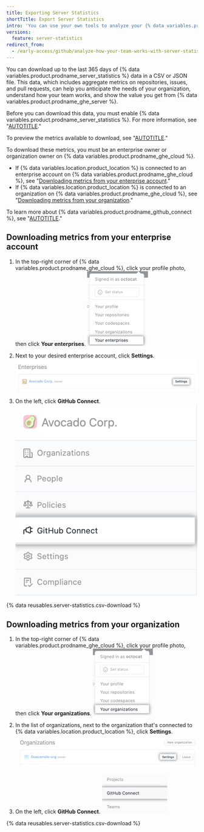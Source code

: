 ```yaml
---
title: Exporting Server Statistics
shortTitle: Export Server Statistics
intro: 'You can use your own tools to analyze your {% data variables.product.prodname_ghe_server %} usage over time by downloading your {% data variables.product.prodname_server_statistics %} metrics in a CSV or JSON file.'
versions:
  feature: server-statistics
redirect_from:
  - /early-access/github/analyze-how-your-team-works-with-server-statistics/exploring-server-statistics
---
```


You can download up to the last 365 days of {% data variables.product.prodname_server_statistics %} data in a CSV or JSON file. This data, which includes aggregate metrics on repositories, issues, and pull requests, can help you anticipate the needs of your organization, understand how your team works, and show the value you get from {% data variables.product.prodname_ghe_server %}. 

Before you can download this data, you must enable {% data variables.product.prodname_server_statistics %}. For more information, see "[AUTOTITLE](/admin/configuration/configuring-github-connect/enabling-server-statistics-for-your-enterprise)." 

To preview the metrics available to download, see "[AUTOTITLE](/admin/monitoring-activity-in-your-enterprise/analyzing-how-your-team-works-with-server-statistics/about-server-statistics)."

To download these metrics, you must be an enterprise owner or organization owner on {% data variables.product.prodname_ghe_cloud %}.
  - If {% data variables.location.product_location %} is connected to an enterprise account on {% data variables.product.prodname_ghe_cloud %}, see "[Downloading metrics from your enterprise account](#downloading-metrics-from-your-enterprise-account)."
  - If {% data variables.location.product_location %} is connected to an organization on {% data variables.product.prodname_ghe_cloud %}, see "[Downloading metrics from your organization](#downloading-metrics-from-your-organization)."

To learn more about {% data variables.product.prodname_github_connect %}, see "[AUTOTITLE](/admin/configuration/configuring-github-connect/about-github-connect)."

## Downloading metrics from your enterprise account

1. In the top-right corner of {% data variables.product.prodname_ghe_cloud %}, click your profile photo, then click **Your enterprises**.
  ![Drop down menu with "Your enterprises" option](/assets/images/help/enterprises/enterprise-admin-account-settings.png)

2. Next to your desired enterprise account, click **Settings**.
  ![Settings button next to Enterprise admin account](/assets/images/help/enterprises/enterprise-admin-account-settings-button.png)

3. On the left, click **GitHub Connect**.
  ![GitHub Connect option under enterprise admin account](/assets/images//help/enterprises/enterprise-admin-github-connect.png)

{% data reusables.server-statistics.csv-download %}

## Downloading metrics from your organization

1. In the top-right corner of {% data variables.product.prodname_ghe_cloud %}, click your profile photo, then click **Your organizations**.
  ![Drop down menu with "Your organizations" option](/assets/images/help/enterprises/github-enterprise-cloud-organizations.png)

2. In the list of organizations, next to the organization that's connected to {% data variables.location.product_location %}, click **Settings**.
  ![Settings button next to {% data variables.product.prodname_ghe_cloud %} organization](/assets/images/help/enterprises/settings-for-ghec-org.png)

3. On the left, click **GitHub Connect**.
  ![GitHub Connect option in an organization account settings left sidebar](/assets/images/help/enterprises/github-connect-option-for-ghec-org.png)

{% data reusables.server-statistics.csv-download %}
